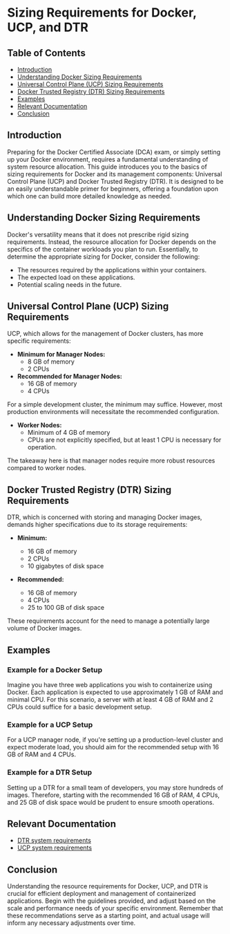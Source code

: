 # Sizing Requirements for Docker, UCP, and DTR 

## Table of Contents

- [Introduction](#introduction)
- [Understanding Docker Sizing Requirements](#understanding-docker-sizing-requirements)
- [Universal Control Plane (UCP) Sizing Requirements](#universal-control-plane-ucp-sizing-requirements)
- [Docker Trusted Registry (DTR) Sizing Requirements](#docker-trusted-registry-dtr-sizing-requirements)
- [Examples](#examples)
- [Relevant Documentation](#relevant-documentation)
- [Conclusion](#conclusion)

## Introduction

Preparing for the Docker Certified Associate (DCA) exam, or simply setting up your Docker environment, requires a fundamental understanding of system resource allocation. This guide introduces you to the basics of sizing requirements for Docker and its management components: Universal Control Plane (UCP) and Docker Trusted Registry (DTR). It is designed to be an easily understandable primer for beginners, offering a foundation upon which one can build more detailed knowledge as needed.

## Understanding Docker Sizing Requirements

Docker's versatility means that it does not prescribe rigid sizing requirements. Instead, the resource allocation for Docker depends on the specifics of the container workloads you plan to run. Essentially, to determine the appropriate sizing for Docker, consider the following:

- The resources required by the applications within your containers.
- The expected load on these applications.
- Potential scaling needs in the future.

## Universal Control Plane (UCP) Sizing Requirements

UCP, which allows for the management of Docker clusters, has more specific requirements:

- **Minimum for Manager Nodes:**
  - 8 GB of memory
  - 2 CPUs
- **Recommended for Manager Nodes:**
  - 16 GB of memory
  - 4 CPUs

For a simple development cluster, the minimum may suffice. However, most production environments will necessitate the recommended configuration.

- **Worker Nodes:**
  - Minimum of 4 GB of memory
  - CPUs are not explicitly specified, but at least 1 CPU is necessary for operation.

The takeaway here is that manager nodes require more robust resources compared to worker nodes.

## Docker Trusted Registry (DTR) Sizing Requirements

DTR, which is concerned with storing and managing Docker images, demands higher specifications due to its storage requirements:

- **Minimum:**
  - 16 GB of memory
  - 2 CPUs
  - 10 gigabytes of disk space

- **Recommended:**
  - 16 GB of memory
  - 4 CPUs
  - 25 to 100 GB of disk space

These requirements account for the need to manage a potentially large volume of Docker images.

## Examples

### Example for a Docker Setup

Imagine you have three web applications you wish to containerize using Docker. Each application is expected to use approximately 1 GB of RAM and minimal CPU. For this scenario, a server with at least 4 GB of RAM and 2 CPUs could suffice for a basic development setup.

### Example for a UCP Setup

For a UCP manager node, if you're setting up a production-level cluster and expect moderate load, you should aim for the recommended setup with 16 GB of RAM and 4 CPUs.

### Example for a DTR Setup

Setting up a DTR for a small team of developers, you may store hundreds of images. Therefore, starting with the recommended 16 GB of RAM, 4 CPUs, and 25 GB of disk space would be prudent to ensure smooth operations.

## Relevant Documentation

- [DTR system requirements](https://docs.mirantis.com/containers/v2.1/dockeree-products/dtr/dtr-admin/dtr-install.html)
- [UCP system requirements](https://docs.mirantis.com/containers/v2.1/dockeree-products/ucp/admin/install-ucp.html)

## Conclusion

Understanding the resource requirements for Docker, UCP, and DTR is crucial for efficient deployment and management of containerized applications. Begin with the guidelines provided, and adjust based on the scale and performance needs of your specific environment. Remember that these recommendations serve as a starting point, and actual usage will inform any necessary adjustments over time.